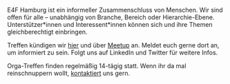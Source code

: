 E4F Hamburg ist ein informeller Zusammenschluss von Menschen. Wir sind offen für alle – unabhängig von Branche, Bereich oder Hierarchie-Ebene. Unterstützer\*innen und Interessent\*innen können sich und ihre Themen gleichberechtigt einbringen.

Treffen kündigen wir [hier](#portfolio) und über [Meetup](https://www.meetup.com/de-DE/entrepreneurs-for-future-hamburg/) an. Meldet euch gerne dort an, um informiert zu sein. Folgt uns auf LinkedIn und Twitter für weitere Infos.

Orga-Treffen finden regelmäßig 14-tägig statt. Wenn ihr da mal reinschnuppern wollt, [kontaktiert](#contact) uns gern.
